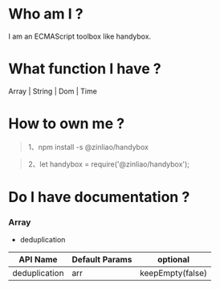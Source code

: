 # Who am I ?

  I am an ECMAScript toolbox like handybox.

# What function I have ?

  Array | String | Dom | Time

# How to own me ?

> 1、npm install -s @zinliao/handybox

> 2、let handybox = require('@zinliao/handybox');

# Do I have documentation ?

### Array

  * deduplication

| API Name | Default Params | optional |
| -------- | ------ | ----- |
| deduplication | arr | keepEmpty(false)